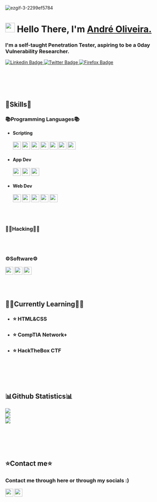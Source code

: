 ![ezgif-3-2299ef5784](https://user-images.githubusercontent.com/15943431/194160008-5a5b6085-e6fb-41f4-9d95-6db890c7e698.gif)


<h1 align="left"><img src="https://raw.githubusercontent.com/sidbelbase/sidbelbase/master/wave.gif" width="30px"><strong> Hello There, I'm <a href="https://waffleshouse.com/">André Oliveira.</a></strong>
</h1>

<h3 align="left"><strong>
I'm a self-taught Penetration Tester, aspiring to be a 0day Vulnerability Researcher.</strong></h3>

<a target="_blank" href="https://linkedin.com/in/Andre0liveira">
<img src="https://img.shields.io/badge/-André Oliveira-blue?style=for-the-badge&logo=Linkedin&logoColor=white&link=https://linkedin.com/in/Andre0liveira" alt="Linkedin Badge">
</a>
<a target="_blank" href="https://mobile.twitter.com/waflisan">
<img src="https://img.shields.io/badge/Waflisan-1ca0f1?style=for-the-badge&logo=twitter&logoColor=white&link=https://mobile.twitter.com/waflisan" alt="Twitter Badge">
</a>

<a target="_blank" href="https://wafflesexploits.rf.gd">
<img src="https://img.shields.io/badge/-Waffle's Exploits-141414?style=for-the-badge&logo=firefox&logoColor=white&link=https://waffleshouse.rf.gd" alt="Firefox Badge">
</a>

<br></br>
<br></br>

## 🔧Skills🔧

### 📚Programming Languages📚
- #### Scripting 
     <img src="https://img.shields.io/badge/-Lua-2C2D72?logo=lua&logoColor=fff" height="25"> <img src="https://img.shields.io/badge/-Perl-39457E?logo=perl&logoColor=fff" height="25"> <img src="https://img.shields.io/badge/-Python-3776AB?logo=python&logoColor=fff" height="25">  <img src="https://img.shields.io/badge/-PowerShell-5391FE?logo=powershell&logoColor=fff" height="25">  <img src="https://img.shields.io/badge/-Gnu Bash-4EAA25?logo=gnubash&logoColor=fff" height="25">  <img src="https://img.shields.io/badge/-☕ Java-C74634?logo=&logoColor=fff" height="25">  <img src="https://img.shields.io/badge/-Ruby-CC342D?logo=ruby&logoColor=fff" height="25">

- #### App Dev  
     <img src="https://img.shields.io/badge/-C-A8B9CC?logo=c&logoColor=fff" height="25"> <img src="https://img.shields.io/badge/-C++-00599C?logo=cplusplus&logoColor=fff" height="25"> <img src="https://img.shields.io/badge/-CSharp-239120?logo=csharp&logoColor=fff" height="25"> 

- #### Web Dev 
     <img src="https://img.shields.io/badge/-HTML5-E34F26?logo=html5&logoColor=fff" height="25"> <img src="https://img.shields.io/badge/-CSS3-1572B6?logo=css3&logoColor=fff" height="25"> <img src="https://img.shields.io/badge/-JavaScript-F7DF1E?logo=javascript&logoColor=fff" height="25">  <img src="https://img.shields.io/badge/-PHP-777BB4?logo=php&logoColor=fff" height="25"> <img src="https://img.shields.io/badge/-MySQL-4479A1?logo=mysql&logoColor=fff" height="25">

<br> </br>
 
### 🐱‍💻Hacking🐱‍💻

<br> </br>
 
### ⚙️Software⚙️
<img src="https://img.shields.io/badge/-VStudio-5C2D91?logo=visualstudio&logoColor=fff" height="25"> <img src="https://img.shields.io/badge/-Office-D83B01?logo=microsoftoffice&logoColor=fff" height="25"> <img src="https://img.shields.io/badge/-Photoshop-31A8FF?logo=adobephotoshop&logoColor=fff" height="25">



   <br> </br>




## 👨‍💻Currently Learning👨‍💻

- <h3 align="left"><strong> ⭐ HTML&CSS </strong></h3>
- <h3 align="left"><strong> ⭐ CompTIA Network+ </strong></h3>
- <h3 align="left"><strong> ⭐ HackTheBox CTF </strong></h3>


 <br> </br>
  <br> </br>

## 📊Github Statistics📊
![](https://github-readme-stats.vercel.app/api?username=WafflesExploit&theme=algolia&hide_border=false&include_all_commits=true&count_private=true)<br/>
![](https://github-readme-streak-stats.herokuapp.com/?user=WafflesExploit&theme=algolia&hide_border=false)<br/>
![](https://github-readme-stats.vercel.app/api/top-langs/?username=WafflesExploit&theme=algolia&hide_border=false&include_all_commits=true&count_private=true&layout=compact)




 <br> </br>
  <br> </br>

## ⭐Contact me⭐

<h3 align="left">Contact me through here or through my socials :) </h3>
<img src="https://img.shields.io/badge/-andreoliveira208@gmail.com-EA4335?logo=gmail&logoColor=fff" height="25">
<img src="https://img.shields.io/badge/-Waflisan Tag:1839-5865F2?logo=discord&logoColor=fff" height="25">
